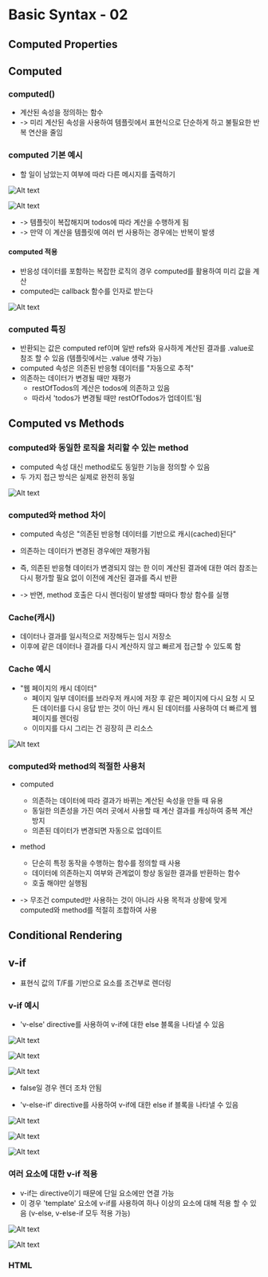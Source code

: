 # Basic Syntax - 02

## Computed Properties

## Computed

### computed()
- 계산된 속성을 정의하는 함수
- -> 미리 계산된 속성을 사용하여 템플릿에서 표현식으로 단순하게 하고 불필요한 반복 연산을 줄임

### computed 기본 예시
- 할 일이 남았는지 여부에 따라 다른 메시지를 출력하기

![Alt text](<images/compute 1.PNG>)

![Alt text](<images/compute 2.PNG>)

- -> 템플릿이 복잡해지며 todos에 따라 계산을 수행하게 됨
- -> 만약 이 계산을 템플릿에 여러 번 사용하는 경우에는 반복이 발생

#### computed 적용
- 반응성 데이터를 포함하는 복잡한 로직의 경우 computed를 활용하여 미리 값을 계산
- computed는 callback 함수를 인자로 받는다

![Alt text](<images/compute 3.png>)

### computed 특징
- 반환되는 값은 computed ref이며 일반 refs와 유사하게 계산된 결과를 .value로 참조 할 수 있음 (템플릿에서는 .value 생략 가능)
- computed 속성은 의존된 반응형 데이터를 "자동으로 추적"
- 의존하는 데이터가 변경될 때만 재평가
  - restOfTodos의 계산은 todos에 의존하고 있음
  - 따라서 'todos가 변경될 때만 restOfTodos가 업데이트'됨

## Computed vs Methods

### computed와 동일한 로직을 처리할 수 있는 method
- computed 속성 대신 method로도 동일한 기능을 정의할 수 있음
- 두 가지 접근 방식은 실제로 완전히 동일

![Alt text](<images/method 1.PNG>)

### computed와 method 차이
- computed 속성은 "의존된 반응형 데이터를 기반으로 캐시(cached)된다"
- 의존하는 데이터가 변경된 경우에만 재평가됨
- 즉, 의존된 반응형 데이터가 변경되지 않는 한 이미 계산된 결과에 대한 여러 참조는 다시 평가할 필요 없이 이전에 계산된 결과를 즉시 반환

- -> 반면, method 호출은 다시 렌더링이 발생할 때마다 항상 함수를 실행

### Cache(캐시)
- 데이터나 결과를 일시적으로 저장해두는 임시 저장소
- 이후에 같은 데이터나 결과를 다시 계산하지 않고 빠르게 접근할 수 있도록 함

### Cache 예시
- "웹 페이지의 캐시 데이터"
  - 페이지 일부 데이터를 브라우저 캐시에 저장 후 같은 페이지에 다시 요청 시 모든 데이터를 다시 응답 받는 것이 아닌 캐시 된 데이터를 사용하여 더 빠르게 웹 페이지를 렌더링
  - 이미지를 다시 그리는 건 굉장히 큰 리소스

![Alt text](images/cache.PNG)

### computed와 method의 적절한 사용처
- computed
  - 의존하는 데이터에 따라 결과가 바뀌는 계산된 속성을 만들 때 유용
  - 동일한 의존성을 가진 여러 곳에서 사용할 때 계산 결과를 캐싱하여 중복 계산 방지
  - 의존된 데이터가 변경되면 자동으로 업데이트

- method
  - 단순히 특정 동작을 수행하는 함수를 정의할 때 사용
  - 데이터에 의존하는지 여부와 관계없이 항상 동일한 결과를 반환하는 함수
  - 호출 해야만 실행됨

- -> 무조건 computed만 사용하는 것이 아니라 사용 목적과 상황에 맞게 computed와 method를 적절히 조합하여 사용

## Conditional Rendering

## v-if
- 표현식 값의 T/F를 기반으로 요소를 조건부로 렌더링

### v-if 예시
- 'v-else' directive를 사용하여 v-if에 대한 else 블록을 나타낼 수 있음

![Alt text](<images/v if 1_1.PNG>)

![Alt text](<images/v if 1_2.PNG>)

![Alt text](<images/v if 2.PNG>)

- false일 경우 렌더 조차 안됨

- 'v-else-if' directive를 사용하여 v-if에 대한 else if 블록을 나타낼 수 있음

![Alt text](<images/v if 4_1.PNG>)

![Alt text](<images/v if 4_2.PNG>)

![Alt text](<images/v if 3.PNG>)

### 여러 요소에 대한 v-if 적용
- v-if는 directive이기 때문에 단일 요소에만 연결 가능
- 이 경우 'template' 요소에 v-if를 사용하여 하나 이상의 요소에 대해 적용 할 수 있음 (v-else, v-else-if 모두 적용 가능)

![Alt text](<images/v if 5.PNG>)

![Alt text](<images/v if 6.PNG>)

### HTML <template> element
- 페이지가 로드 될 때 렌더링 되지 않지만 JavaScript를 사용하여 나중에 문서에서 사용할 수 있도록 하는 HTML을 보유하기 위한 메커니즘
- "보이지 않는 wrapper 역할"

## v-if vs v-show

### v-show
- 표현식 값의 T/F를 기반으로 요소의 가시성(visibility)을 전환

### v-show 예시
- v-show 요소는 항상 렌더링 되어 DOM에 남아있음
- CSS display 속성만 전환하기 때문

![Alt text](<images/v show 1.PNG>)

![Alt text](<images/v show 2.PNG>)

- display:none
- 일단 렌더링을 한다 but 가시성을 결정한다

### v-if vs v-show
- v-if (Cheap inital load, expensive toggle)
  - 초기 조건이 false인 경우 아무 작업도 수행하지 않음
  - 토글 비용이 높음
  - else, else if 존재

- v-show (Expensive initial load, cheap toggle)
  - 초기 조건에 관계 없이 항상 렌더링
  - 초기 렌더링 비용이 더 높음

- -> 무언가를 매우 자주 전환해야 하는 경우에는 v-show를, 실행 중에 조건이 변경되지 않는 경우에는 v-if를 권장

## List Rendering

## v-for
- 소스 데이터 (반복 가능한 데이터) (Array, Object, number, string, Iterable)를 기반으로 요소 또는 템플릿 블록을 여러 번 렌더링

### v-for 구조
- v-for는 'alias in expression' 형식의 특수 구문을 사용하여 반복되는 현재 요소에 대한 별칭(alias)을 제공

![Alt text](<images/v for 1.PNG>)

- 인덱스(객체에서는 키)에 대한 별칭을 지정할 수 있음

![Alt text](<images/v for 2.PNG>)

### v-for 예시

- 배열 반복

![Alt text](<images/v for 3.PNG>)

![Alt text](<images/v for 4.PNG>)

![Alt text](<images/v for 5.PNG>)

![Alt text](<images/v for 6.PNG>)

![Alt text](<images/v for 7.PNG>)

- 객체 반복
  
![Alt text](<images/v for 3.PNG>)

![Alt text](<images/v for 8.PNG>)

![Alt text](<images/v for 9.PNG>)

### 여러 요소에 대한 v-for 적용
- template 요소에 v-for를 사용하여 하나 이상의 요소에 대해 반복 렌더링 할 수 있음

![Alt text](<images/v for 10.PNG>)

![Alt text](<images/v for 11.PNG>)

- template 태그는 출력 안됨

### 중첩된 v-for
- 각 v-for 범위는 상위 범위에 접근 할 수 있음

![Alt text](<images/v for 3.PNG>)

![Alt text](<images/v for 12.PNG>)

![Alt text](<images/v for 13.PNG>)

- 하위 요소의 alias를 상위 요소의 alias에서 출력할 순 없다

## v-for with key

### 반드시 v-for와 key를 함께 사용한다
- 내부 컴포넌트의 상태를 일관되게 유지

- -> 데이터의 예측 가능한 행동을 유지 (Vue 내부 동작 관련)

### v-for와 key
- key는 반드시 각 요소에 대한 고유한 값을 나타낼 수 있는 식별자여야 함
- 눈으로 볼 때는 별 차이는 없지만 내부적인 리스트 렌더링의 일관성을 유지하겠다

![Alt text](<images/v for 14.PNG>)

![Alt text](<images/v for 15.PNG>)

## v-for with v-if

### 동일 요소에 v-for와 v-if를 함께 사용하지 않는다
- 동일한 요소에서 v-if가 v-for보다 우선순위가 더 높기 때문

- -> v-if 조건은 v-for 범위의 변수에 접근할 수 없음

### v-for와 v-if 문제 상황 - 1
- todo 데이터 중 이미 처리 한 (isComplete === true) todo만 출력하기

![Alt text](<images/v for 16.PNG>)

![Alt text](<images/v for 17.PNG>)

![Alt text](<images/v for 18.PNG>)

### v-for와 v-if 해결법 - 1
- "computed를 활용해 필터링 된 목록을 반환하여 반복"하도록 설정

![Alt text](<images/v for 19.PNG>)

![Alt text](<images/v for 20.PNG>)

![Alt text](<images/v for 21.PNG>)

### v-for와 v-if 문제 상황 - 2
- v-if가 더 높은 우선순위를 가지므로 v-for의 todo 요소를 v-if에 사용할 수 없음

![Alt text](<images/v for 17.PNG>)

![Alt text](<images/v for 18.PNG>)

### v-for와 v-if 해결법 - 2
- v-for와 template 요소를 사용하여 v-if를 이동
  
![Alt text](<images/v for 22.PNG>)

![Alt text](<images/v for 23.PNG>)

- 반복문 안에서 v-if를 활용하면 사용할 수 있게 된다

## Watchers

### watch()
- 반응형 데이터를 감시하고 감시하는 데이터가 변경되면 콜백 함수를 호출

### watch 구조

![Alt text](<images/watch 1.PNG>)

- variable
  - 감시하는 변수

- newValue
  - 감시하는 변수가 변화된 값
  - 콜백 함수의 첫번째 인자

- oldValue
  - 변화되기 전의 값
  - 콜백 함수의 두번째 인자

### watch 예시
1. 감시하는 변수에 변화가 생겼을 때 기본 동작 확인하기
- watch는 리턴하지 않음

![Alt text](<images/watch 2.PNG>)

![Alt text](<images/watch 3.PNG>)

2. 감시하는 변수에 변화가 생겼을 때 연관 데이터 업데이트 하기
   
![Alt text](<images/watch 4.PNG>)

![Alt text](<images/watch 5.PNG>)

### Computed와 Watchers

![Alt text](<images/watch 6.PNG>)

- computed와 watch 모두 의존(감시)하는 원본 데이터를 직접 변경하지 않음

## Lifecycle Hooks
- Vue 인스턴스의 생애주기 동안 특정 시점에 실행되는 함수

- -> 개발자가 특정 단계에서 의도하는 로직이 실행될 수 있도록 함

### Lifecycle Hooks 예시

1. Vue 컴포넌트 인스턴스가 초기 렌더링 및 DOM 요소 생성이 완료된 후 특정 로직을 수행하기

![Alt text](<images/lifecycle hook 1.PNG>)

![Alt text](<images/lifecycle hook 2.PNG>)

2. 반응형 데이터의 변경으로 인해 컴포넌트 DOM이 업데이트된 후 특정 로직을 수행하기

![Alt text](<images/lifecycle hook 3.PNG>)

![Alt text](<images/lifecycle hook 4.PNG>)

### Lifecycle Hooks 특징
- Vue는 Lifecycle Hooks에 등록된 콜백 함수들을 인스턴스와 자동으로 연결함
- 이렇게 동작하려면 hooks 함수들은 반드시 동기적으로 작성되어야 함
- 인스턴스 생애 주기의 여러 단계에서 호출되는 다른 hooks도 있으며, 가장 일반적으로 사용되는 것은 onMounted, onUpdated, onUnmounted
- https://ko.vuejs.org/api/composition-api-lifecycle.html

### Lifecycle Hooks Diagram
- https://vuejs.org/guide/essentials/lifecycle.html#lifecycle-diagram

![Alt text](<images/lifecycle hook 5.PNG>)

![Alt text](<images/참고 1.PNG>)

- mounted를 통해 사진을 불러오고 새로고침 해도 이미 불러왔기 때문에 버튼을 다시 안눌러 줘도 된다

## 참고

## Vue Style Guide
- Vue 스타일 가이드 규칙은 우선순위에 따라 4가지 범주로 나눔
- 규칙 범주
  - 우선순위 A : 필수 (Essential)
  - 우선순위 B : 적극 권장 (Strongly Recommended)
  - 우선순위 C : 권장 (Recommended)
  - 우선순위 D : 주의 필요 (Use with Caution)

- https://ko.vuejs.org/style-guide/

### 우선순위 별 특징
- A : 필수 (Essential)
  - 오류를 방지하는 데 도움이 되므로 어떤 경우에도 규칙을 학습하고 준수

- B : 적극 권장 (Strongly Recommended)
  - 가독성 및/또는 개발자 경험을 향상시킴
  - 규칙을 어겨도 코드는 여전히 실행되겠지만, 정당한 사유가 있어야 규칙을 위반할 수 있음

- C : 권장 (Recommended)
  - 일관성을 보장하도록 임의의 선택을 할 수 있음

- D : 주의 필요 (Use with Caution)
  - 잠재적 위험 특성을 고려함

### [주의] computed의 반환 값은 변경하지 말 것
- computed의 반환 값은 의존하는 데이터의 파생된 값
- 일종의 snapshot이며 의존하는 데이터가 변경될 때마다 새 snapshot이 생성됨
- snapshot 을 변경하는 것은 의미가 없으므로 계산된 반환 값은 읽기 전용으로 취급되어야 하며 변경되어서는 안됨
- 대신 새 값을 얻기 위해서는 의존하는 데이터를 업데이트 해야 함
- computed에서 reverse() 및 sort() 사용 시 원본 배열을 변경하기 때문에 복사본을 만들어서 진행 해야 함

![Alt text](<images/참고 2.PNG>)

### [주의] 배열의 인덱스를 v-for의 key로 사용하지 말 것

![Alt text](<images/참고 3.png>)

- 인덱스는 식별자가 아닌 배열의 항목 위치만 나타내기 때문에 Vue가 DOM을 변경 할 때 (끝이 아닌 위치에 새 항목이 배열에 삽입되면) 여러 컴포넌트간 데이터 공유 시 문제가 발생
- -> 직접 고유한 값을 만들어내는 메서드를 만들거나 외부 라이브러리 등을 활용하는 등 식별자 역할을 할 수 있는 값을 만들어 사용